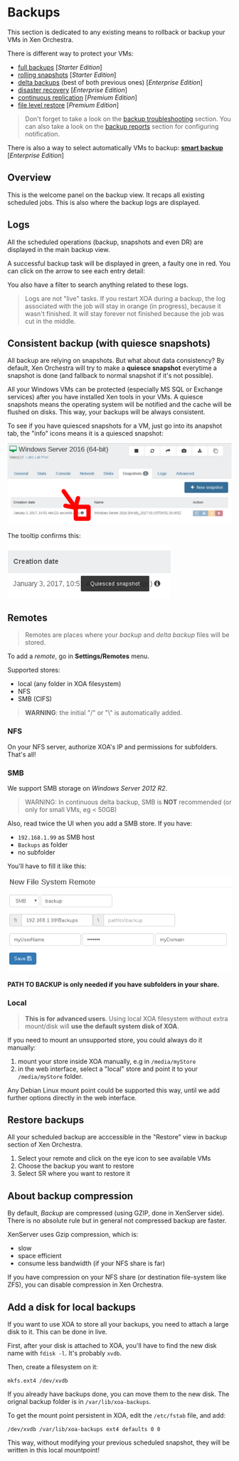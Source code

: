 # Backups

This section is dedicated to any existing means to rollback or backup your VMs in Xen Orchestra.

There is different way to protect your VMs:

* [full backups](full_backups.md) [*Starter Edition*]
* [rolling snapshots](rolling_snapshots.md) [*Starter Edition*]
* [delta backups](delta_backups.md) (best of both previous ones) [*Enterprise Edition*]
* [disaster recovery](disaster_recovery.md) [*Enterprise Edition*]
* [continuous replication](continuous_replication.md) [*Premium Edition*]
* [file level restore](file_level_restore.md) [*Premium Edition*]

> Don't forget to take a look on the [backup troubleshooting](backup_troubleshooting.md) section. You can also take a look on the [backup reports](backup_reports.md) section for configuring notification.

There is also a way to select automatically VMs to backup: **[smart backup](smart_backup.md)** [*Enterprise Edition*]

## Overview

This is the welcome panel on the backup view. It recaps all existing scheduled jobs. This is also where the backup logs are displayed.

## Logs

All the scheduled operations (backup, snapshots and even DR) are displayed in the main backup view.

A successful backup task will be displayed in green, a faulty one in red. You can click on the arrow to see each entry detail:

You also have a filter to search anything related to these logs.

> Logs are not "live" tasks. If you restart XOA during a backup, the log associated with the job will stay in orange (in progress), because it wasn't finished. It will stay forever not finished because the job was cut in the middle.

## Consistent backup (with quiesce snapshots)

All backup are relying on snapshots. But what about data consistency? By default, Xen Orchestra will try to make a **quiesce snapshot** everytime a snapshot is done (and fallback to normal snapshot if it's not possible).

All your Windows VMs can be protected (especially MS SQL or Exchange services) after you have installed Xen tools in your VMs. A quiesce snapshots means the operating system will be notified and the cache will be flushed on disks. This way, your backups will be always consistent.

To see if you have quiesced snapshots for a VM, just go into its anapshot tab, the "info" icons means it is a quiesced snapshot:

![](./assets/quiesced1.png)

The tooltip confirms this:

![](./assets/quiesced2.png)

## Remotes

> Remotes are places where your *backup* and *delta backup* files will be stored.

To add a *remote*, go in **Settings/Remotes** menu.

Supported stores:

* local (any folder in XOA filesystem)
* NFS
* SMB (CIFS)


> **WARNING**: the initial "/" or "\\" is automatically added.

### NFS

On your NFS server, authorize XOA's IP and permissions for subfolders. That's all!

### SMB

We support SMB storage on *Windows Server 2012 R2*.

> WARNING: In continuous delta backup, SMB is **NOT** recommended (or only for small VMs, eg < 50GB)

Also, read twice the UI when you add a SMB store. If you have:

* `192.168.1.99` as SMB host
* `Backups` as folder
* no subfolder

You'll have to fill it like this:

![](./assets/smb_fill.png)

**PATH TO BACKUP is only needed if you have subfolders in your share.**

### Local

> **This is for advanced users**. Using local XOA filesystem without extra mount/disk will **use the default system disk of XOA**.

If you need to mount an unsupported store, you could always do it manually:

1. mount your store inside XOA manually, e.g in `/media/myStore`
2. in the web interface, select a "local" store and point it to your `/media/myStore` folder.

Any Debian Linux mount point could be supported this way, until we add further options directly in the web interface.

## Restore backups

All your scheduled backup are acccessible in the "Restore" view in backup section of Xen Orchestra.

1. Select your remote and click on the eye icon to see available VMs
2. Choose the backup you want to restore
3. Select SR where you want to restore it

## About backup compression

By default, *Backup* are compressed (using GZIP, done in XenServer side). There is no absolute rule but in general not compressed backup are faster.

XenServer uses Gzip compression, which is:

* slow
* space efficient
* consume less bandwidth (if your NFS share is far)

If you have compression on your NFS share (or destination file-system like ZFS), you can disable compression in Xen Orchestra.

## Add a disk for local backups

If you want to use XOA to store all your backups, you need to attach a large disk to it. This can be done in live.

First, after your disk is attached to XOA, you'll have to find the new disk name with `fdisk -l`. It's probably `xvdb`.

Then, create a filesystem on it:

```
mkfs.ext4 /dev/xvdb

```

If you already have backups done, you can move them to the new disk. The orignal backup folder is in `/var/lib/xoa-backups`.

To get the mount point persistent in XOA, edit the `/etc/fstab` file, and add:

```
/dev/xvdb /var/lib/xoa-backups ext4 defaults 0 0
```

This way, without modifying your previous scheduled snapshot, they will be written in this local mountpoint!
